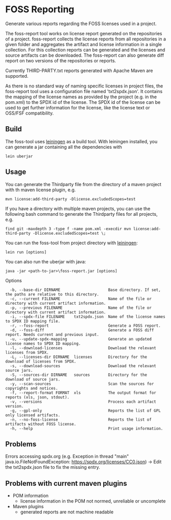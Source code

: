 FOSS Reporting
==============
Generate various reports regarding the FOSS licenses used in a project.

The foss-report tool works on license report generated on the repositories of a project.
foss-report collects the license reports from all repositories in a given folder and aggregates the artifact and license information in a single collection.
For this collection reports can be generated and the licenses and source artifacts can be downloaded.
The foss-report can also generate diff report on two versions of the repositories or reports.

Currently THIRD-PARTY.txt reports generated with Apache Maven are supported.

As there is no standard way of naming specific licenses in project files, the foss-report tool uses a configuration file named 'txt2spdx.json'. It contains the mapping of the license names as provided by the project (e.g. in the pom.xml) to the SPDX id of the license. The SPDX id of the license can be used to get further information for the license, like the license text or OSS/FSF compatibility.




Build
-----
The foss-tool uses [leiningen](https://leiningen.org/) as a build tool.
With leiningen installed, you can generate a jar containing all the dependencies with
```
lein uberjar
```


Usage
-----
You can generate the Thirdparty file from the directory of a maven project with th maven license plugin, e.g.
```
mvn license:add-third-party -Dlicense.excludedScopes=test 
```

If you have a directory with multiple maven projects, you can use the following bash command to generate the Thirdparty files for all projects, e.g.
```
find git -maxdepth 3 -type f -name pom.xml -execdir mvn license:add-third-party -Dlicense.excludedScopes=test \;
```


You can run the foss-tool from project directory with [leiningen](https://leiningen.org/):
```
lein run [options]
```

You can also run the uberjar with java:
```
java -jar <path-to-jar>\foss-report.jar [options]
```

Options
```
  -b, --base-dir DIRNAME                     Base directory. If set, the paths are relative to this directory.
  -c, --current FILENAME                     Name of the file or directory with current artifact information.
  -p, --previous FILENAME                    Name of the file or directory with current artifact information.
  -i, --spdx-file FILENAME    txt2spdx.json  Name of the license names to SPDX ID mapping file.
  -r, --foss-report                          Generate a FOSS report.
  -d, --foss-diff                            Generate a FOSS diff report. Needs current and previous input.
  -u, --update-spdx-mapping                  Generate an updated license names to SPDX ID mapping.
  -l, --download-licenses                    Download the relevant licenses from SPDX.
  -L, --licenses-dir DIRNAME  licenses       Directory for the download of licenses from SPDX.
  -s, --download-sources                     Download the relevant source jars.
  -S, --sources-dir DIRNAME   sources        Directory for the download of source jars.
  -y, --scan-sources                         Scan the sources for copyrights and notices.
  -f, --report-format FORMAT  xls            The output format for reports (xls, json, stdout).
  -v, --versions                             Process each artifact version.
  -g, --gpl-only                             Reports the list of GPL only licensed artifacts.
  -n, --no-foss-license                      Reports the list of artifacts without FOSS license.
  -h, --help                                 Print usage information.
```


Problems
--------

Errors accessing spdx.org (e.g. Exception in thread "main" java.io.FileNotFoundException: https://spdx.org/licenses/CC0.json)
-> Edit the txt2spdx.json file to fix the missing entry.


Problems with current maven plugins
-----------------------------------
* POM information
  * license information in the POM not normed, unreliable or uncomplete
* Maven plugins
  * generated reports are not machine readable
